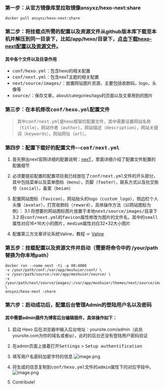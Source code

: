 ### 第一步：从官方镜像库里拉取镜像ansyxz/hexo-next:share
```
docker pull ansyxz/hexo-next:share
```

### 第二步：将挂载点所需的配置以及资源文件从github版本库下载至本机并解压到同一目录下，比如/app/hexo/目录下，[点击下载hexo-next配置以及资源文件](https://github.com/formylove/hexo-next/archive/master.zip)。
#### 其中各个文件以及目录作用
* <kbd>conf/hexo.yml</kbd>：包含hexo的相关配置
* <kbd>conf/next.yml</kbd>：包含nexT主题的相关配置
* <kbd>next/source/images/</kbd>：放置网站图片资源，主要包括收款码，logo，头像等
* <kbd>source/</kbd>：保存文章，about/categories/tags的页面以及文章用到的图片

### 第三步：在本机修改<kbd>conf/hexo.yml</kbd>配置文件
> 其中<kbd>conf/next.yml</kbd>是hexo框架的配置文件，其中需要设置网站名称（<kbd>title</kbd>），网站作者（<kbd>author</kbd>），网站描述（<kbd>description</kbd>），网站关键词（<kbd>keywords</kbd>），网站网址（<kbd>url</kbd>）。


### 第四步：配置下载好的配置文件--<kbd>conf/next.yml</kbd>
1. 首先祭出next官网详细的配置说明：[nexT](https://theme-next.iissnan.com/getting-started.html)，里面详细介绍了配置文件配置的配置细节

2. 必须要提前配置的配置项目我已经放在了<kbd>conf/next.yml</kbd>文件的开头部分，其中包括菜单以及菜单图标（<kbd>menu</kbd>），页脚（<kbd>footer</kbd>），联系方式以及社交账号（<kbd>social</kbd>），备案（<kbd>beian</kbd>）

3. 配置网站图标（<kbd>favicon</kbd>），网站抬头的logo（<kbd>custom_logo</kbd>），侧边栏个人头像（<kbd>avatar</kbd>），打赏收款码（<kbd>reward</kbd>），具体操作方法（以网站图标为例）：
3.1 将想要的网站图标图片放置于本地<kbd>next/source/images/</kbd>目录下
3.2 将<kbd>conf/next.yml</kbd>的<kbd>favicon</kbd>属性修改为图片的文件名，其中的<kbd>small</kbd>属性对应16×16大小的图片，<kbd>medium</kbd>属性对应32×32大小图片
4. 配置第三方文章评论系统Valine，教程 ☞ [Valine](https://www.jianshu.com/p/dda25ffcfd43)

### 第五步：挂载配置以及资源文件并启动（需要将命令中的 /your/path替换为你本地path）
```
docker run --name next -ti -p 80:4000 
-v /your/path/conf:/var/app/moshuier/conf/ \
-v /your/path/source:/var/app/moshuier/source/ \
-v /your/path/next/source/images/:/var/app/moshuier/themes/next/source/images/  \
ansyxz/hexo-next :share
```
### 第六步：启动成功后，配置后台管理Admin的登陆用户名以及密码

#### 其中需要admin插件为博客后台编辑插件，具体操作如下：
1.  启动 Hexo 后在浏览器中输入后台地址：yoursite.com/admin（此处yoursite.com为你的域名或者ip），此时的后台还没有登陆用户密码验证

2. 在admin页面上接着打开<kbd>Settings</kbd> > <kbd>Setup authentification</kbd>

3. 填写用户名密码加密字符的信息
![image.png](https://upload-images.jianshu.io/upload_images/2062562-2481597e2c14080c.png?imageMogr2/auto-orient/strip%7CimageView2/2/w/1240)


5. 将生成的信息复制到<kbd>conf/hexo.yml</kbd>文件的<kbd>admin</kbd>属性下的对应字段中。
![image.png](https://upload-images.jianshu.io/upload_images/2062562-54d5da1c93897716.png?imageMogr2/auto-orient/strip%7CimageView2/2/w/1240)



6. Contribute!
